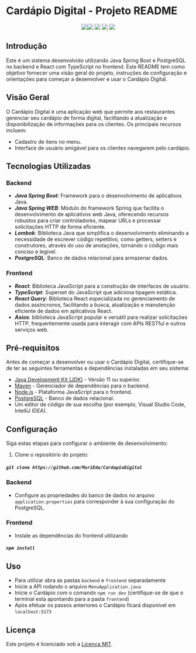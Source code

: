 # Cardápio Digital - Projeto README

<p align="center">
  <img src="https://img.shields.io/static/v1?label=react&message=Frontend&color=blue&style=for-the-badge&logo=react"/><img src="https://img.shields.io/static/v1?label=spring&message=Backend&color=blue&style=for-the-badge&logo=spring"/>
  <img src="https://img.shields.io/static/v1?label=PostgreSQL&message=Database&color=blue&style=for-the-badge&logo=postgresql"/>
  <img src="https://img.shields.io/static/v1?label=license&message=MIT&color=green&style=for-the-badge"/>
  <img src="https://img.shields.io/static/v1?label=status&message=DONE&color=greem&style=for-the-badge"/>
<p>

## Introdução

Este é um sistema desenvolvido utilizando Java Spring Boot e PostgreSQL no backend e React com TypeScript no frontend. Este README tem como objetivo fornecer uma visão geral do projeto, instruções de configuração e orientações para começar a desenvolver e usar o Cardápio Digital.

## Visão Geral

O Cardápio Digital é uma aplicação web que permite aos restaurantes gerenciar seu cardápio de forma digital, facilitando a atualização e disponibilização de informações para os clientes. Os principais recursos incluem:

- Cadastro de itens no menu.
- Interface de usuário amigável para os clientes navegarem pelo cardápio.

## Tecnologias Utilizadas

### Backend
- ***Java Spring Boot***: Framework para o desenvolvimento de aplicativos Java.
- ***Java Spring WEB***: Módulo do framework Spring que facilita o desenvolvimento de aplicativos web Java, oferecendo recursos robustos para criar controladores, mapear URLs e processar solicitações HTTP de forma eficiente.
- ***Lombok***: Biblioteca Java que simplifica o desenvolvimento eliminando a necessidade de escrever código repetitivo, como getters, setters e construtores, através do uso de anotações, tornando o código mais conciso e legível.
- ***PostgreSQL***: Banco de dados relacional para armazenar dados.

### Frontend
- ***React***: Biblioteca JavaScript para a construção de interfaces de usuário.
- ***TypeScript***: Superset do JavaScript que adiciona tipagem estática.
- ***React Query***: Biblioteca React especializada no gerenciamento de dados assíncronos, facilitando a busca, atualização e manutenção eficiente de dados em aplicativos React.
- ***Axios***: biblioteca JavaScript popular e versátil para realizar solicitações HTTP, frequentemente usada para interagir com APIs RESTful e outros serviços web.

## Pré-requisitos

Antes de começar a desenvolver ou usar o Cardápio Digital, certifique-se de ter as seguintes ferramentas e dependências instaladas em seu sistema:

- [Java Development Kit (JDK)](https://www.oracle.com/java/technologies/javase-downloads.html) - Versão 11 ou superior.
- [Maven](https://maven.apache.org/download.cgi) - Gerenciador de dependências para o backend.
- [Node.js](https://nodejs.org/) - Plataforma JavaScript para o frontend.
- [PostgreSQL](https://www.postgresql.org/download/) - Banco de dados relacional.
- Um editor de código de sua escolha (por exemplo, Visual Studio Code, IntelliJ IDEA).

## Configuração

Siga estas etapas para configurar o ambiente de desenvolvimento:
1. Clone o repositório do projeto:
##### `git clone https://github.com/MuriEdu/CardapioDigital`

### Backend

- Configure as propriedades do banco de dados no arquivo `application.properties` para corresponder à sua configuração do PostgreSQL.

### Frontend

- Instale as dependências do frontend utilizando
##### `npm install`

## Uso

- Para utilizar abra as pastas `backend` e `frontend` separadamente
- Inicie a API rodando o arquivo `MenuApplication.java` 
- Inicie o Cardápio com o comando `npm run dev` (certifique-se de que o terminal esta apontando para a pasta `frontend`)
- Após efetuar os passos anteriores o Cardápio ficará disponível em `localhost:5173`

## Licença

Este projeto é licenciado sob a [Licença MIT](LICENSE).
